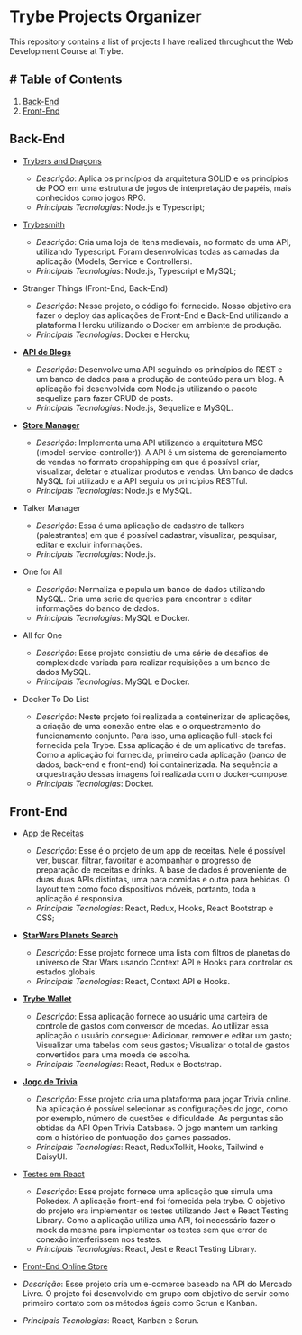 # Trybe Projects Organizer

This repository contains a list of projects I have realized throughout the Web Development Course at Trybe.

## # Table of Contents
1. [Back-End](#back-end)
2. [Front-End](#front-end)

## Back-End

* [Trybers and Dragons](https://github.com/heitortessaro/trybers-and-dragons)
  * *Descrição*: Aplica os princípios da arquitetura SOLID e os princípios de POO em uma estrutura de jogos de interpretação de papéis, mais conhecidos como jogos RPG.
  * *Principais Tecnologias*: Node.js e Typescript;

* [Trybesmith](https://github.com/heitortessaro/trybesmith)
  * *Descrição*: Cria uma loja de itens medievais, no formato de uma API, utilizando Typescript. Foram desenvolvidas todas as camadas da aplicação (Models, Service e Controllers).
  * *Principais Tecnologias*: Node.js, Typescript e MySQL;
  
* Stranger Things (Front-End, Back-End)
  * *Descrição*: Nesse projeto, o código foi fornecido. Nosso objetivo era fazer o deploy das aplicações de Front-End e Back-End utilizando a plataforma Heroku utilizando o Docker em ambiente de produção. 
  * *Principais Tecnologias*: Docker e Heroku;
  
* [**API de Blogs**](https://github.com/heitortessaro/blogs-api)
  * *Descrição*: Desenvolve uma API seguindo os princípios do REST e um banco de dados para a produção de conteúdo para um blog. A aplicação foi desenvolvida com Node.js utilizando o pacote sequelize para fazer CRUD de posts. 
  * *Principais Tecnologias*: Node.js, Sequelize e MySQL.

* [**Store Manager**](https://github.com/heitortessaro/store-manager)
  * *Descrição*: Implementa uma API utilizando a arquitetura MSC ((model-service-controller)). A API é um sistema de gerenciamento de vendas no formato dropshipping em que é possível criar, visualizar, deletar e atualizar produtos e vendas. Um banco de dados MySQL foi utilizado e a API seguiu os princípios RESTful. 
  * *Principais Tecnologias*: Node.js e MySQL.
  
* Talker Manager
  * *Descrição*: Essa é uma aplicação de cadastro de talkers (palestrantes) em que é possível cadastrar, visualizar, pesquisar, editar e excluir informações. 
  * *Principais Tecnologias*: Node.js.
  
* One for All
  * *Descrição*: Normaliza e popula um banco de dados utilizando MySQL. Cria uma serie de queries para encontrar e editar informações do banco de dados. 
  * *Principais Tecnologias*: MySQL e Docker.
 
* All for One
  * *Descrição*: Esse projeto consistiu de uma série de desafios de complexidade variada para realizar requisições a um banco de dados MySQL. 
  * *Principais Tecnologias*: MySQL e Docker.
 
* Docker To Do List
  * *Descrição*: Neste projeto foi realizada a conteinerizar de aplicações, a criação de uma conexão entre elas e o orquestramento do funcionamento conjunto. Para isso, uma aplicação full-stack foi fornecida pela Trybe. Essa aplicação é de um aplicativo de tarefas. Como a aplicação foi fornecida, primeiro cada aplicação (banco de dados, back-end e front-end)  foi containerizada. Na sequência a orquestração dessas imagens foi realizada com o docker-compose.
  * *Principais Tecnologias*: Docker.
 
## Front-End
* [App de Receitas](https://github.com/heitortessaro/recipe-app-2)
  * *Descrição*: Esse é o projeto de um app de receitas. Nele é possível ver, buscar, filtrar, favoritar e acompanhar o progresso de preparação de receitas e drinks. A base de dados é proveniente de duas duas APIs distintas, uma para comidas e outra para bebidas. O layout tem como foco dispositivos móveis, portanto, toda a aplicação é responsiva.
  * *Principais Tecnologias*: React, Redux, Hooks, React Bootstrap e CSS;

* [**StarWars Planets Search**](https://github.com/heitortessaro/starwars-planets-search)
  * *Descrição*: Esse projeto fornece uma lista com filtros de planetas do universo de Star Wars usando Context API e Hooks para controlar os estados globais. 
  * *Principais Tecnologias*: React, Context API e Hooks.

* [**Trybe Wallet**](https://github.com/heitortessaro/TrybeWallet)
  * *Descrição*: Essa aplicação fornece ao usuário uma carteira de controle de gastos com conversor de moedas. Ao utilizar essa aplicação o usuário consegue: Adicionar, remover e editar um gasto; Visualizar uma tabelas com seus gastos; Visualizar o total de gastos convertidos para uma moeda de escolha.
  * *Principais Tecnologias*: React, Redux e Bootstrap.
 
* [**Jogo de Trivia**](https://github.com/heitortessaro/TrybeWallet)
  * *Descrição*: Esse projeto cria uma plataforma para jogar Trivia online. Na aplicação é possível selecionar as configurações do jogo, como por exemplo, número de questões e dificuldade. As perguntas são obtidas da API Open Trivia Database. O jogo mantem um ranking com o histórico de pontuação dos games passados.
  * *Principais Tecnologias*: React, ReduxTolkit, Hooks, Tailwind e DaisyUI.

* [Testes em React](https://github.com/heitortessaro/react-testing-library)
  * *Descrição*: Esse projeto fornece uma aplicação que simula uma Pokedex. A aplicação front-end foi fornecida pela trybe. O objetivo do projeto era implementar os testes utilizando Jest e React Testing Library. Como a aplicação utiliza uma API, foi necessário fazer o mock da mesma para implementar os testes sem que error de conexão interferissem nos testes.
  * *Principais Tecnologias*: React, Jest e React Testing Library.

* [Front-End Online Store](https://github.com/heitortessaro/front-end-online-store)
 * *Descrição*: Esse projeto cria um e-comerce baseado na API do Mercado Livre. O projeto foi desenvolvido em grupo com objetivo de servir como primeiro contato com os métodos ágeis como Scrun e Kanban.
 * *Principais Tecnologias*: React, Kanban e Scrun.
